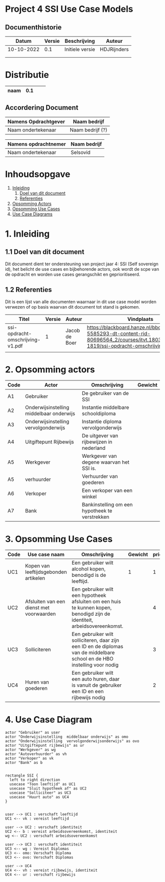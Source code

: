 # Project 4 SSI Use Case Models

## Documenthistorie

| **Datum** | **Versie** | **Beschrijving** | **Auteur**  |
|-----------|------------|------------------|-------------|
|10-10-2022 | 0.1        | Initiele versie  | HDJRijnders |          
|||||          
|||||          

# Distributie

| **naam** | **0.1** |  |   |
|----------|---------|--|---|

## Accordering Document
| **Namens Opdrachtgever** | **Naam bedrijf**| 
|-----------|--|
|Naam ondertekenaar | Naam bedrijf (?)|

| **Namens opdrachtnemer** | **Naam bedrijf**| 
|-----------|--|
|Naam ondertekenaar | Selsovid |

# Inhoudsopgave
1. [Inleiding](#inleiding)
    1. [Doel van dit document](#doelvandoc)
    2. [Referenties](#referenties)
2. [Opsomming Actors](#opsommingactors)
3. [Opsomming Use Cases](#opsommingusecases)
4. [Use Case Diagrams](usecasediagram)

# 1. Inleiding <a name="inleiding"></a>

## 1.1 Doel van dit document  <a name="doelvandoc"></a>
Dit document dient ter ondersteuning van project jaar 4: SSI (Self sovereign id), het belicht de use cases en bijbehorende actors, ook wordt de scpe van de opdracht en worden use cases gerangschikt en geprioritiseerd.

## 1.2 Referenties <a name="referenties"></a>
Dit is een lijst van alle documenten waarnaar in dit use case model worden verwezen of op basis waarvan dit document tot stand is gekomen.

| **Titel** | **Versie** | **Auteur** | **Vindplaats** |
|----------|-------------------|------------------|-------------|
|  ssi-opdracht-omschrijving-v1.pdf |  1                 |    Jacob de Boer              |      https://blackboard.hanze.nl/bbcswebdav/pid-5585293-dt-content-rid-80696564_2/courses/itvt.1803.4-2-se-1819/ssi-opdracht-omschrijving-v1.pdf       |
|||||

# 2. Opsomming actors <a name="opsommingactors"></a>

| **Code** | **Actor** | **Omschrijving** | **Gewicht** | 
|----------|-----------|------------------|-------------|
|  A1 |Gebruiker|De gebruiker van de SSI||
|  A2|Onderwijsinstelling  middelbaar onderwijs|Instantie middelbare schooldiploma||
|  A3 |Onderwijsinstelling  vervolgonderwijs|Instantie diploma vervolgonderwijs||
|  A4 |Uitgiftepunt Rijbewijs|De uitgever van rijbewijzen in nederland||
|  A5 |Werkgever |Werkgever van degene waarvan het SSI is.||
|  A5 |verhuurder |Verhuurder van goederen||
|A6|Verkoper|Een verkoper van een winkel|
|A7|Bank|Bankinstelling om een hypotheek te verstrekken|


# 3. Opsomming Use Cases <a name="opsommingusecases"></a>


| **Code** | **Use case naam** | **Omschrijving** | **Gewicht** | **prioritering** |
|----------|-------------------|------------------|-------------|------------------|
|UC1|Kopen van leeftijdsgebonden artikelen|Een gebruiker wilt alcohol kopen, benodigd is de leeftijd.|1|1|
|UC2|Afsluiten van een dienst met voorwaarden|Een gebruiker wilt een hypotheek afsluiten om een huis te kunnen kopen, benodigd zijn de identiteit, arbeidsovereenkomst.||4|
|UC3|Solliciteren|Een gebruiker wilt solliciteren, daar zijn een ID en de diplomas van de middelbare school en de HBO instelling voor nodig||3|
|UC4|Huren van goederen|Een gebruiker wilt een auto huren, daar is vanuit de gebruiker een ID en een rijbewijs nodig||2|

# 4. Use Case Diagram <a name="usecasediagram"></a>

```plantuml
actor "Gebruiker" as user
actor "Onderwijsinstelling  middelbaar onderwijs" as omo
actor "Onderwijsinstelling  vervolgonderwijsonderwijs" as ovo
actor "Uitgiftepunt rijbewijs" as ur
actor "Werkgever" as wg
actor "Autoverhuurder" as vh
actor "Verkoper" as vk
actor "Bank" as b


rectangle SSI {
  left to right direction
  usecase "Toon leeftijd" as UC1
  usecase "Sluit hypotheek af" as UC2
  usecase "Solliciteer" as UC3
  usecase "Huurt auto" as UC4
}


user --> UC1 : verschaft leeftijd
UC1 <-- vk : vereist leeftijd

user --> UC2 : verschaft identiteit
UC2 <-- b : vereist arbeidsovereenkomst, identiteit
wg <-- UC2 : verschaft arbeidsovereenkomst

user --> UC3 : verschaft identiteit
UC3 <-- wg : Vereist Diplomas
UC3 <-- omo: Verschaft Diploma
UC3 <-- ovo: Verschaft Diplomas

user --> UC4
UC4 <-- vh : vereist rijbewijs, identiteit
UC4 <-- ur : verschaft rijbewijs
```